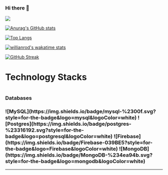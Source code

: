 ### Hi there 👋

![](https://komarev.com/ghpvc/?username=udokaokoye)

[![Anurag's GitHub stats](https://github-readme-stats.vercel.app/api?username=udokaokoye&layout=compact&show_icons=true&theme=tokyonight)](https://github.com/udokaokoye/github-readme-stats)

[![Top Langs](https://github-readme-stats.vercel.app/api/top-langs/?username=udokaokoye&layout=compact&theme=tokyonight)](https://github.com/anuraghazra/github-readme-stats)

[![willianrod's wakatime stats](https://github-readme-stats.vercel.app/api/wakatime?username=udokaokoye&layout=compact&theme=tokyonight)](https://github.com/udokaokoye/github-readme-stats)

[![GitHub Streak](https://github-readme-streak-stats.herokuapp.com/?user=udokaokoye&layout=compact&theme=tokyonight)](https://git.io/streak-stats)

<h1>Technology Stacks<h1/>
  
  <h3>Databases<h3/>
    ![MySQL](https://img.shields.io/badge/mysql-%2300f.svg?style=for-the-badge&logo=mysql&logoColor=white) 
    ![Postgres](https://img.shields.io/badge/postgres-%23316192.svg?style=for-the-badge&logo=postgresql&logoColor=white) 
    ![Firebase](https://img.shields.io/badge/Firebase-039BE5?style=for-the-badge&logo=Firebase&logoColor=white) 
    ![MongoDB](https://img.shields.io/badge/MongoDB-%234ea94b.svg?style=for-the-badge&logo=mongodb&logoColor=white)
<hr/>

<!--
**udokaokoye/udokaokoye** is a ✨ _special_ ✨ repository because its `README.md` (this file) appears on your GitHub profile.

Here are some ideas to get you started:

- 🔭 I’m currently working on ...
- 🌱 I’m currently learning ...
- 👯 I’m looking to collaborate on ...
- 🤔 I’m looking for help with ...
- 💬 Ask me about ...
- 📫 How to reach me: ...
- 😄 Pronouns: ...
- ⚡ Fun fact: ...
-->
